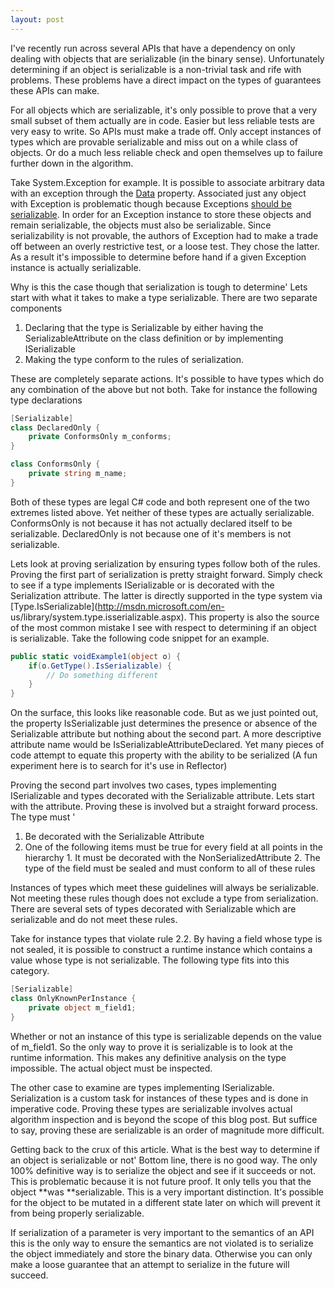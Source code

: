 ```yaml
---
layout: post
---
```

I've recently run across several APIs that have a dependency on only dealing with objects that are serializable (in the binary sense). Unfortunately determining if an object is serializable is a non-trivial task and rife with problems. These problems have a direct impact on the types of guarantees these APIs can make.

For all objects which are serializable, it's only possible to prove that a very small subset of them actually are in code. Easier but less reliable tests are very easy to write. So APIs must make a trade off. Only accept instances of types which are provable serializable and miss out on a while class of objects. Or do a much less reliable check and open themselves up to failure further down in the algorithm.

Take System.Exception for example. It is possible to associate arbitrary data with an exception through the [Data](http://msdn.microsoft.com/en-us/library/system.exception.data.aspx) property. Associated just any object with Exception is problematic though because Exceptions [should be serializable](http://winterdom.com/weblog/2007/01/16/MakeExceptionClassesSerializable.aspx). In order for an Exception instance to store these objects and remain serializable, the objects must also be serializable. Since serializability is not provable, the authors of Exception had to make a trade off between an overly restrictive test, or a loose test. They chose the latter. As a result it's impossible to determine before hand if a given Exception instance is actually serializable.

Why is this the case though that serialization is tough to determine' Lets start with what it takes to make a type serializable. There are two separate components

  1. Declaring that the type is Serializable by either having the SerializableAttribute on the class definition or by implementing ISerializable 
  2. Making the type conform to the rules of serialization.

These are completely separate actions. It's possible to have types which do any combination of the above but not both. Take for instance the following type declarations

    
``` csharp
[Serializable]
class DeclaredOnly {
    private ConformsOnly m_conforms;
}

class ConformsOnly {
    private string m_name;
}
```

Both of these types are legal C# code and both represent one of the two extremes listed above. Yet neither of these types are actually serializable.  ConformsOnly is not because it has not actually declared itself to be serializable. DeclaredOnly is not because one of it's members is not serializable.

Lets look at proving serialization by ensuring types follow both of the rules.  Proving the first part of serialization is pretty straight forward. Simply check to see if a type implements ISerializable or is decorated with the Serialization attribute. The latter is directly supported in the type system via [Type.IsSerializable](http://msdn.microsoft.com/en- us/library/system.type.isserializable.aspx). This property is also the source of the most common mistake I see with respect to determining if an object is serializable. Take the following code snippet for an example.

``` csharp
public static voidExample1(object o) {  
    if(o.GetType().IsSerializable) {  
        // Do something different  
    }  
}
```

On the surface, this looks like reasonable code. But as we just pointed out, the property IsSerializable just determines the presence or absence of the Serializable attribute but nothing about the second part. A more descriptive attribute name would be IsSerializableAttributeDeclared. Yet many pieces of code attempt to equate this property with the ability to be serialized (A fun experiment here is to search for it's use in Reflector)

Proving the second part involves two cases, types implementing ISerializable and types decorated with the Serializable attribute. Lets start with the attribute. Proving these is involved but a straight forward process. The type must '

  1. Be decorated with the Serializable Attribute 
  2. One of the following items must be true for every field at all points in the hierarchy 
    1. It must be decorated with the NonSerializedAttribute 
    2. The type of the field must be sealed and must conform to all of these rules 

Instances of types which meet these guidelines will always be serializable.  Not meeting these rules though does not exclude a type from serialization.  There are several sets of types decorated with Serializable which are serializable and do not meet these rules.

Take for instance types that violate rule 2.2. By having a field whose type is not sealed, it is possible to construct a runtime instance which contains a value whose type is not serializable. The following type fits into this category.

``` csharp
[Serializable]
class OnlyKnownPerInstance {
    private object m_field1;
}
```

Whether or not an instance of this type is serializable depends on the value of m_field1. So the only way to prove it is serializable is to look at the runtime information. This makes any definitive analysis on the type impossible. The actual object must be inspected.

The other case to examine are types implementing ISerializable. Serialization is a custom task for instances of these types and is done in imperative code.  Proving these types are serializable involves actual algorithm inspection and is beyond the scope of this blog post. But suffice to say, proving these are serializable is an order of magnitude more difficult.

Getting back to the crux of this article. What is the best way to determine if an object is serializable or not' Bottom line, there is no good way. The only 100% definitive way is to serialize the object and see if it succeeds or not. This is problematic because it is not future proof. It only tells you that the object **was **serializable. This is a very important distinction.  It's possible for the object to be mutated in a different state later on which will prevent it from being properly serializable.

If serialization of a parameter is very important to the semantics of an API this is the only way to ensure the semantics are not violated is to serialize the object immediately and store the binary data. Otherwise you can only make a loose guarantee that an attempt to serialize in the future will succeed.

